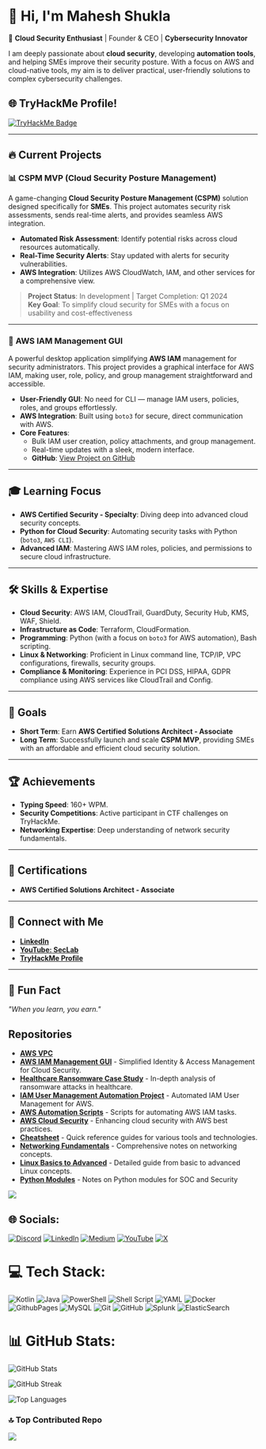 # 👋 Hi, I'm **Mahesh Shukla**

🚀 **Cloud Security Enthusiast** | Founder & CEO | **Cybersecurity Innovator**

I am deeply passionate about **cloud security**, developing **automation tools**, and helping SMEs improve their security posture. With a focus on AWS and cloud-native tools, my aim is to deliver practical, user-friendly solutions to complex cybersecurity challenges.

## 🌐 **TryHackMe Profile!**

[![TryHackMe Badge](https://tryhackme-badges.s3.amazonaws.com/JailBreaker.png)](https://tryhackme.com/p/JailBreaker)

---

## 🔥 **Current Projects**

### 📊 **CSPM MVP (Cloud Security Posture Management)**

A game-changing **Cloud Security Posture Management (CSPM)** solution designed specifically for **SMEs**. This project automates security risk assessments, sends real-time alerts, and provides seamless AWS integration.

- **Automated Risk Assessment**: Identify potential risks across cloud resources automatically.
- **Real-Time Security Alerts**: Stay updated with alerts for security vulnerabilities.
- **AWS Integration**: Utilizes AWS CloudWatch, IAM, and other services for a comprehensive view.

> **Project Status**: In development | Target Completion: Q1 2024  
> **Key Goal**: To simplify cloud security for SMEs with a focus on usability and cost-effectiveness

---

### 🔐 **AWS IAM Management GUI**

A powerful desktop application simplifying **AWS IAM** management for security administrators. This project provides a graphical interface for AWS IAM, making user, role, policy, and group management straightforward and accessible.

- **User-Friendly GUI**: No need for CLI — manage IAM users, policies, roles, and groups effortlessly.
- **AWS Integration**: Built using `boto3` for secure, direct communication with AWS.
- **Core Features**:
    - Bulk IAM user creation, policy attachments, and group management.
    - Real-time updates with a sleek, modern interface.
    - **GitHub**: [View Project on GitHub](https://github.com/MaheshShukla1/AWS-IAM-Management-GUI)

---

## 🎓 **Learning Focus**

- **AWS Certified Security - Specialty**: Diving deep into advanced cloud security concepts.
- **Python for Cloud Security**: Automating security tasks with Python (`boto3`, `AWS CLI`).
- **Advanced IAM**: Mastering AWS IAM roles, policies, and permissions to secure cloud infrastructure.

---

## 🛠️ **Skills & Expertise**

- **Cloud Security**: AWS IAM, CloudTrail, GuardDuty, Security Hub, KMS, WAF, Shield.
- **Infrastructure as Code**: Terraform, CloudFormation.
- **Programming**: Python (with a focus on `boto3` for AWS automation), Bash scripting.
- **Linux & Networking**: Proficient in Linux command line, TCP/IP, VPC configurations, firewalls, security groups.
- **Compliance & Monitoring**: Experience in PCI DSS, HIPAA, GDPR compliance using AWS services like CloudTrail and Config.

---

## 🚀 **Goals**

- **Short Term**: Earn **AWS Certified Solutions Architect - Associate** 
- **Long Term**: Successfully launch and scale **CSPM MVP**, providing SMEs with an affordable and efficient cloud security solution.

---

## 🏆 **Achievements**

- **Typing Speed**: 160+ WPM.
- **Security Competitions**: Active participant in CTF challenges on TryHackMe.
- **Networking Expertise**: Deep understanding of network security fundamentals.

---

## 🎯 **Certifications**

- **AWS Certified Solutions Architect - Associate**

---

## 🔗 **Connect with Me**

- **[LinkedIn](https://www.linkedin.com/in/mahesh-shukla/)**
- **[YouTube: SecLab](https://www.youtube.com/channel/SecLab)**
- **[TryHackMe Profile](https://tryhackme.com/p/JailBreaker)**

---

## 🌟 **Fun Fact**

_"When you learn, you earn."_

## Repositories
- [**AWS VPC**](https://github.com/MaheshShukla1/AWS-VPC)
- [**AWS IAM Management GUI**](https://github.com/MaheshShukla1/AWS-IAM-Management-GUI) - Simplified Identity & Access Management for Cloud Security.
- [**Healthcare Ransomware Case Study**](https://github.com/MaheshShukla1/Healthcare-Ransomware-Case-Study) - In-depth analysis of ransomware attacks in healthcare.
- [**IAM User Management Automation Project**](https://github.com/MaheshShukla1/iam-user-management-automation) - Automated IAM User Management for AWS.
- [**AWS Automation Scripts**](https://github.com/MaheshShukla1/aws-iam-automation-scripts) - Scripts for automating AWS IAM tasks.
- [**AWS Cloud Security**](https://github.com/MaheshShukla1/Aws-cloud-security) - Enhancing cloud security with AWS best practices.
- [**Cheatsheet**](https://github.com/MaheshShukla1/Cheatsheet) - Quick reference guides for various tools and technologies.
- [**Networking Fundamentals**](https://github.com/MaheshShukla1/Networking_Notes_2024) - Comprehensive notes on networking concepts.
- [**Linux Basics to Advanced**](https://github.com/MaheshShukla1/Linux-Basics-To-Advanced) - Detailed guide from basic to advanced Linux concepts.
- [**Python Modules**](https://github.com/MaheshShukla1/Python-SOC-Security-notes) - Notes on Python modules for SOC and Security
  
[![](https://visitcount.itsvg.in/api?id=MaheshShukla1&label=Active&pretty=true)](https://visitcount.itsvg.in)

## 🌐 Socials:
[![Discord](https://img.shields.io/badge/Discord-%237289DA.svg?logo=discord&logoColor=white)](https://discord.gg/unnfwjw2sR) [![LinkedIn](https://img.shields.io/badge/LinkedIn-%230077B5.svg?logo=linkedin&logoColor=white)](https://www.linkedin.com/in/maheshshukla01/) [![Medium](https://img.shields.io/badge/Medium-12100E?logo=medium&logoColor=white)](https://medium.com/@Mahesh_Shukla) [![YouTube](https://img.shields.io/badge/YouTube-%23FF0000.svg?logo=YouTube&logoColor=white)](https://www.youtube.com/channel/UCa_oZ3SJu1z24ZRkOpLbc7Q) [![X](https://img.shields.io/badge/X-black.svg?logo=X&logoColor=white)](https://x.com/Maheshshukla011)

# 💻 Tech Stack:
![Kotlin](https://img.shields.io/badge/kotlin-%237F52FF.svg?style=plastic&logo=kotlin&logoColor=white) ![Java](https://img.shields.io/badge/java-%23ED8B00.svg?style=plastic&logo=openjdk&logoColor=white) ![PowerShell](https://img.shields.io/badge/PowerShell-%235391FE.svg?style=plastic&logo=powershell&logoColor=white) ![Shell Script](https://img.shields.io/badge/shell_script-%23121011.svg?style=plastic&logo=gnu-bash&logoColor=white) ![YAML](https://img.shields.io/badge/yaml-%23ffffff.svg?style=plastic&logo=yaml&logoColor=151515) ![Docker](https://img.shields.io/badge/docker-%230db7ed.svg?style=plastic&logo=docker&logoColor=white) ![GithubPages](https://img.shields.io/badge/github%20pages-121013?style=plastic&logo=github&logoColor=white) ![MySQL](https://img.shields.io/badge/mysql-4479A1.svg?style=plastic&logo=mysql&logoColor=white) ![Git](https://img.shields.io/badge/git-%23F05033.svg?style=plastic&logo=git&logoColor=white) ![GitHub](https://img.shields.io/badge/github-%23121011.svg?style=plastic&logo=github&logoColor=white) ![Splunk](https://img.shields.io/badge/splunk-%23000000.svg?style=plastic&logo=splunk&logoColor=white) ![ElasticSearch](https://img.shields.io/badge/-ElasticSearch-005571?style=plastic&logo=elasticsearch)

# 📊 GitHub Stats:
![GitHub Stats](https://github-readme-stats.vercel.app/api?username=MaheshShukla1&show_icons=true&theme=dark&hide_border=true&include_all_commits=true&count_private=true&rank_icon=github)

![GitHub Streak](https://github-readme-streak-stats.herokuapp.com?user=MaheshShukla1&theme=dark&hide_border=true)

![Top Languages](https://github-readme-stats.vercel.app/api/top-langs/?username=MaheshShukla1&theme=dark&hide_border=true&layout=compact&langs_count=10)

### 🔝 Top Contributed Repo
![](https://github-contributor-stats.vercel.app/api?username=MaheshShukla1&limit=5&theme=dark&combine_all_yearly_contributions=true)


